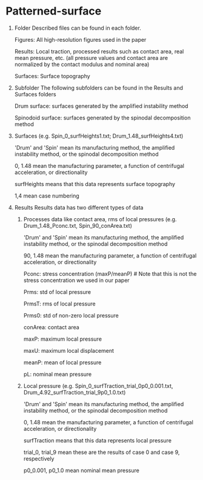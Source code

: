 # Patterned-surface

1. Folder
   Described files can be found in each folder.
   
   Figures: All high-resolution figures used in the paper
   
   Results: Local traction, processed results such as contact area, real mean pressure, etc.  (all pressure values and contact area are normalized by the contact modulus and nominal area)
   
   Surfaces: Surface topography

2. Subfolder
   The following subfolders can be found in the Results and Surfaces folders
   
   Drum surface: surfaces generated by the amplified instability method
   
   Spinodoid surface: surfaces generated by the spinodal decomposition method

3. Surfaces (e.g. Spin_0_surfHeights1.txt; Drum_1.48_surfHeights4.txt)
   
   'Drum' and 'Spin' mean its manufacturing method, the amplified instability method, or the spinodal decomposition method
   
   0, 1.48 mean the manufacturing parameter, a function of centrifugal acceleration, or directionality
   
   surfHeights means that this data represents surface topography
   
   1,4 mean case numbering
   
4. Results
   Results data has two different types of data
   
   1) Processes data like contact area, rms of local pressures (e.g. Drum_1.48_Pconc.txt, Spin_90_conArea.txt)
      
      'Drum' and 'Spin' mean its manufacturing method, the amplified instability method, or the spinodal decomposition method
      
      90, 1.48 mean the manufacturing parameter, a function of centrifugal acceleration, or directionality
      
      Pconc: stress concentration (maxP/meanP) # Note that this is not the stress concentration we used in our paper
      
      Prms: std of local pressure
      
      PrmsT: rms of local pressure
      
      Prms0: std of non-zero local pressure
      
      conArea: contact area
      
      maxP: maximum local pressure
      
      maxU: maximum local displacement
      
      meanP: mean of local pressure
      
      pL: nominal mean pressure

   2) Local pressure (e.g. Spin_0_surfTraction_trial_0p0_0.001.txt, Drum_4.92_surfTraction_trial_9p0_1.0.txt)
      
      'Drum' and 'Spin' mean its manufacturing method, the amplified instability method, or the spinodal decomposition method
      
      0, 1.48 mean the manufacturing parameter, a function of centrifugal acceleration, or directionality
      
      surfTraction means that this data represents local pressure
      
      trial_0, trial_9 mean these are the results of case 0 and case 9, respectively
      
      p0_0.001, p0_1.0 mean nominal mean pressure
